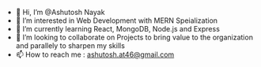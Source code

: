 - 👋 Hi, I’m @Ashutosh Nayak
- 👀 I’m interested in Web Development with MERN Speialization
- 🌱 I’m currently learning React, MongoDB, Node.js and Express
- 💞️ I’m looking to collaborate on Projects to bring value to the organization and parallely to sharpen my skills
- 📫 How to reach me : ashutosh.at46@gmail.com

<!---
Ashutosh9963/Ashutosh9963 is a ✨ special ✨ repository because its `README.md` (this file) appears on your GitHub profile.
You can click the Preview link to take a look at your changes.
--->
